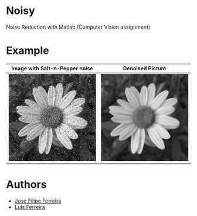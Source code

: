 # Noisy
Noise Reduction with Matlab (Computer Vision assignment)

# Example
Image with Salt-n-Pepper noise  |  Denoised Picture
:-------------------------:|:-------------------------:
![](report/submissionImages/flower_salt-n-pepper_0.05.png)  |  ![](report/images/Smooth/spatial-salt-n-pepper/flower_smooth_spatial_median_5_1.png)

# Authors
* [Jose Filipe Ferreira](https://github.com/JoseFilipeFerreira)
* [Luis Ferreira](https://github.com/LPFerreira33)
